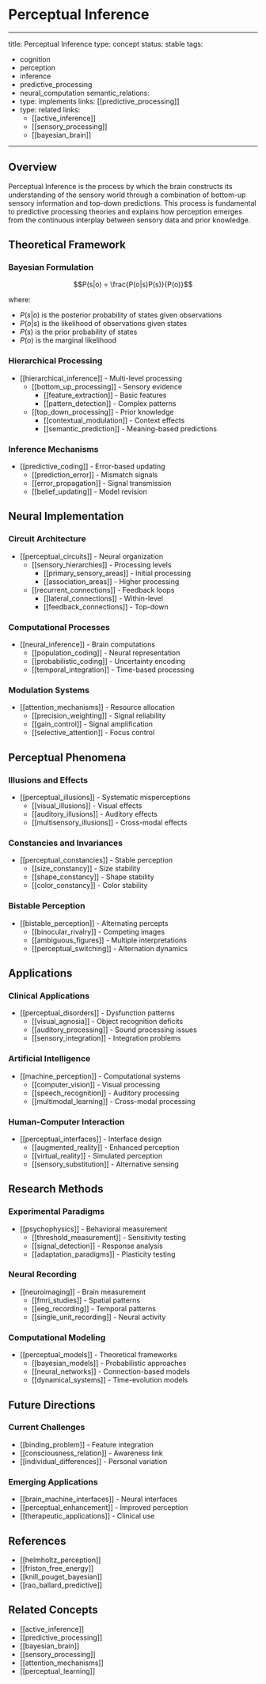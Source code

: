 # Perceptual Inference

---
title: Perceptual Inference
type: concept
status: stable
tags:
  - cognition
  - perception
  - inference
  - predictive_processing
  - neural_computation
semantic_relations:
  - type: implements
    links: [[predictive_processing]]
  - type: related
    links: 
      - [[active_inference]]
      - [[sensory_processing]]
      - [[bayesian_brain]]
---

## Overview

Perceptual Inference is the process by which the brain constructs its understanding of the sensory world through a combination of bottom-up sensory information and top-down predictions. This process is fundamental to predictive processing theories and explains how perception emerges from the continuous interplay between sensory data and prior knowledge.

## Theoretical Framework

### Bayesian Formulation
```math
P(s|o) = \frac{P(o|s)P(s)}{P(o)}
```
where:
- $P(s|o)$ is the posterior probability of states given observations
- $P(o|s)$ is the likelihood of observations given states
- $P(s)$ is the prior probability of states
- $P(o)$ is the marginal likelihood

### Hierarchical Processing
- [[hierarchical_inference]] - Multi-level processing
  - [[bottom_up_processing]] - Sensory evidence
    - [[feature_extraction]] - Basic features
    - [[pattern_detection]] - Complex patterns
  - [[top_down_processing]] - Prior knowledge
    - [[contextual_modulation]] - Context effects
    - [[semantic_prediction]] - Meaning-based predictions

### Inference Mechanisms
- [[predictive_coding]] - Error-based updating
  - [[prediction_error]] - Mismatch signals
  - [[error_propagation]] - Signal transmission
  - [[belief_updating]] - Model revision

## Neural Implementation

### Circuit Architecture
- [[perceptual_circuits]] - Neural organization
  - [[sensory_hierarchies]] - Processing levels
    - [[primary_sensory_areas]] - Initial processing
    - [[association_areas]] - Higher processing
  - [[recurrent_connections]] - Feedback loops
    - [[lateral_connections]] - Within-level
    - [[feedback_connections]] - Top-down

### Computational Processes
- [[neural_inference]] - Brain computations
  - [[population_coding]] - Neural representation
  - [[probabilistic_coding]] - Uncertainty encoding
  - [[temporal_integration]] - Time-based processing

### Modulation Systems
- [[attention_mechanisms]] - Resource allocation
  - [[precision_weighting]] - Signal reliability
  - [[gain_control]] - Signal amplification
  - [[selective_attention]] - Focus control

## Perceptual Phenomena

### Illusions and Effects
- [[perceptual_illusions]] - Systematic misperceptions
  - [[visual_illusions]] - Visual effects
  - [[auditory_illusions]] - Auditory effects
  - [[multisensory_illusions]] - Cross-modal effects

### Constancies and Invariances
- [[perceptual_constancies]] - Stable perception
  - [[size_constancy]] - Size stability
  - [[shape_constancy]] - Shape stability
  - [[color_constancy]] - Color stability

### Bistable Perception
- [[bistable_perception]] - Alternating percepts
  - [[binocular_rivalry]] - Competing images
  - [[ambiguous_figures]] - Multiple interpretations
  - [[perceptual_switching]] - Alternation dynamics

## Applications

### Clinical Applications
- [[perceptual_disorders]] - Dysfunction patterns
  - [[visual_agnosia]] - Object recognition deficits
  - [[auditory_processing]] - Sound processing issues
  - [[sensory_integration]] - Integration problems

### Artificial Intelligence
- [[machine_perception]] - Computational systems
  - [[computer_vision]] - Visual processing
  - [[speech_recognition]] - Auditory processing
  - [[multimodal_learning]] - Cross-modal processing

### Human-Computer Interaction
- [[perceptual_interfaces]] - Interface design
  - [[augmented_reality]] - Enhanced perception
  - [[virtual_reality]] - Simulated perception
  - [[sensory_substitution]] - Alternative sensing

## Research Methods

### Experimental Paradigms
- [[psychophysics]] - Behavioral measurement
  - [[threshold_measurement]] - Sensitivity testing
  - [[signal_detection]] - Response analysis
  - [[adaptation_paradigms]] - Plasticity testing

### Neural Recording
- [[neuroimaging]] - Brain measurement
  - [[fmri_studies]] - Spatial patterns
  - [[eeg_recording]] - Temporal patterns
  - [[single_unit_recording]] - Neural activity

### Computational Modeling
- [[perceptual_models]] - Theoretical frameworks
  - [[bayesian_models]] - Probabilistic approaches
  - [[neural_networks]] - Connection-based models
  - [[dynamical_systems]] - Time-evolution models

## Future Directions

### Current Challenges
- [[binding_problem]] - Feature integration
- [[consciousness_relation]] - Awareness link
- [[individual_differences]] - Personal variation

### Emerging Applications
- [[brain_machine_interfaces]] - Neural interfaces
- [[perceptual_enhancement]] - Improved perception
- [[therapeutic_applications]] - Clinical use

## References
- [[helmholtz_perception]]
- [[friston_free_energy]]
- [[knill_pouget_bayesian]]
- [[rao_ballard_predictive]]

## Related Concepts
- [[active_inference]]
- [[predictive_processing]]
- [[bayesian_brain]]
- [[sensory_processing]]
- [[attention_mechanisms]]
- [[perceptual_learning]] 